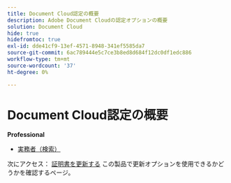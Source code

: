 ```yaml
---
title: Document Cloud認定の概要
description: Adobe Document Cloudの認定オプションの概要
solution: Document Cloud
hide: true
hidefromtoc: true
exl-id: dde41cf9-13ef-4571-8948-341ef5585da7
source-git-commit: 6ac789444e5c7ce3b8ed8d684f12dc0df1edc886
workflow-type: tm+mt
source-wordcount: '37'
ht-degree: 0%

---
```


# Document Cloud認定の概要

**Professional**

* [実務者（検索）](/help/certifications/adc/adc-p-business.md) <!--AD0-??-->

次にアクセス： [証明書を更新する](/help/certifications/renew.md) この製品で更新オプションを使用できるかどうかを確認するページ。
